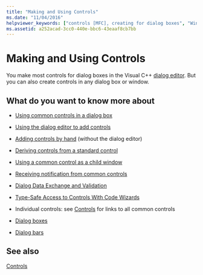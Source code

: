 ```yaml
---
title: "Making and Using Controls"
ms.date: "11/04/2016"
helpviewer_keywords: ["controls [MFC], creating for dialog boxes", "Windows common controls [MFC], about common controls", "common controls [MFC], about common controls"]
ms.assetid: a252acad-3cc0-440e-bbc6-43eaaf8cb7bb
---
```

# Making and Using Controls

You make most controls for dialog boxes in the Visual C++ [dialog editor](../windows/dialog-editor.md). But you can also create controls in any dialog box or window.

## What do you want to know more about

- [Using common controls in a dialog box](using-common-controls-in-a-dialog-box.md)

- [Using the dialog editor to add controls](using-the-dialog-editor-to-add-controls.md)

- [Adding controls by hand](adding-controls-by-hand.md) (without the dialog editor)

- [Deriving controls from a standard control](deriving-controls-from-a-standard-control.md)

- [Using a common control as a child window](using-a-common-control-as-a-child-window.md)

- [Receiving notification from common controls](receiving-notification-from-common-controls.md)

- [Dialog Data Exchange and Validation](dialog-data-exchange-and-validation.md)

- [Type-Safe Access to Controls With Code Wizards](type-safe-access-to-controls-with-code-wizards.md)

- Individual controls: see [Controls](controls-mfc.md) for links to all common controls

- [Dialog boxes](dialog-boxes.md)

- [Dialog bars](dialog-bars.md)

## See also

[Controls](controls-mfc.md)
